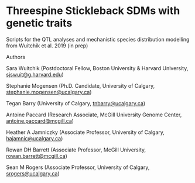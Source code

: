 # Threespine Stickleback SDMs with genetic traits

Scripts for the QTL analyses and mechanistic species distribution modelling from Wuitchik et al. 2019 (in prep)


Authors

Sara Wuitchik (Postdoctoral Fellow, Boston University & Harvard University, sjswuit@g.harvard.edu)

Stephanie Mogensen (Ph.D. Candidate, University of Calgary, stephanie.mogensen@ucalgary.ca)

Tegan Barry (University of Calgary, tnbarry@ucalgary.ca)

Antoine Paccard (Research Associate, McGill University Genome Center, antoine.paccard@mcgill.ca)

Heather A Jamniczky (Associate Professor, University of Calgary, hajamnic@ucalgary.ca)

Rowan DH Barrett (Associate Professor, McGill University, rowan.barrett@mcgill.ca)

Sean M Rogers (Associate Professor, University of Calgary, srogers@ucalgary.ca)
